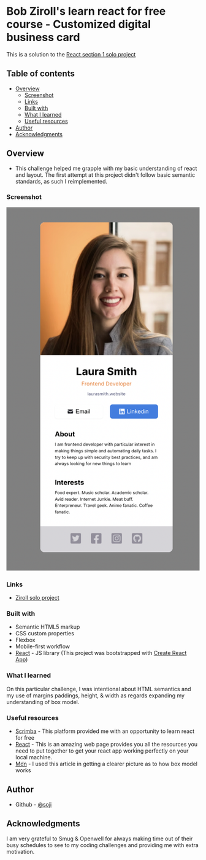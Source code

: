 # Bob Ziroll's learn react for free course - Customized digital business card

This is a solution to the [React section 1 solo project](https://scrimba.com/learn/learnreact/react-section-1-solo-project-coce646e88eea46f91af43ca4)

## Table of contents

- [Overview](#overview)
  - [Screenshot](#screenshot)
  - [Links](#links)
  - [Built with](#built-with)
  - [What I learned](#what-i-learned)
  - [Useful resources](#useful-resources)
- [Author](#author)
- [Acknowledgments](#acknowledgments)

## Overview

- This challenge helped me grapple with my basic understanding of react and layout. The first attempt at this project didn't follow basic semantic standards, as such I reimplemented.

### Screenshot

![](./src/images/screenshot.png)

### Links

- [Ziroll solo project](https://ziroll-project.vercel.app/)

### Built with

- Semantic HTML5 markup
- CSS custom properties
- Flexbox
- Mobile-first workflow
- [React](https://reactjs.org/) - JS library (This project was bootstrapped with [Create React App](https://github.com/facebook/create-react-app))

### What I learned

On this particular challenge, I was intentional about HTML semantics and my use of margins paddings, height, & width as regards expanding my understanding of box model.

### Useful resources

- [Scrimba](https://scrimba.com/learn/learnreact) - This platform provided me with an opportunity to learn react for free
- [React](https://reactjs.org/) - This is an amazing web page provides you all the resources you need to put together to get your react app working perfectly on your local machine.
- [Mdn](https://developer.mozilla.org/en-US/docs/Learn/CSS/Building_blocks/The_box_model) - I used this article in getting a clearer picture as to how box model works

## Author

- Github - [@soji](https://github.com/soji-opa)

## Acknowledgments

I am very grateful to Smug & Openwell for always making time out of their busy schedules to see to my coding challenges and providing me with extra motivation.
